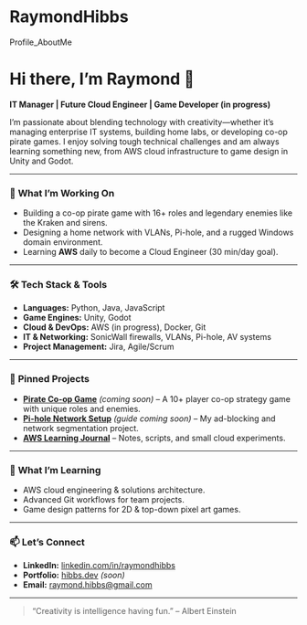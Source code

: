 # RaymondHibbs
Profile_AboutMe

# Hi there, I’m Raymond 👋  

**IT Manager | Future Cloud Engineer | Game Developer (in progress)**  

I’m passionate about blending technology with creativity—whether it’s managing enterprise IT systems, building home labs, or developing co-op pirate games. I enjoy solving tough technical challenges and am always learning something new, from AWS cloud infrastructure to game design in Unity and Godot.  

---

### 🚀 **What I’m Working On**
- Building a co-op pirate game with 16+ roles and legendary enemies like the Kraken and sirens.  
- Designing a home network with VLANs, Pi-hole, and a rugged Windows domain environment.  
- Learning **AWS** daily to become a Cloud Engineer (30 min/day goal).  

---

### 🛠 **Tech Stack & Tools**
- **Languages:** Python, Java, JavaScript  
- **Game Engines:** Unity, Godot  
- **Cloud & DevOps:** AWS (in progress), Docker, Git  
- **IT & Networking:** SonicWall firewalls, VLANs, Pi-hole, AV systems  
- **Project Management:** Jira, Agile/Scrum  

---

### 📌 **Pinned Projects**
- [**Pirate Co-op Game**](#) _(coming soon)_ – A 10+ player co-op strategy game with unique roles and enemies.  
- [**Pi-hole Network Setup**](#) _(guide coming soon)_ – My ad-blocking and network segmentation project.  
- [**AWS Learning Journal**](#) – Notes, scripts, and small cloud experiments.  

---

### 🌱 **What I’m Learning**
- AWS cloud engineering & solutions architecture.  
- Advanced Git workflows for team projects.  
- Game design patterns for 2D & top-down pixel art games.  

---

### 📫 **Let’s Connect**
- **LinkedIn:** [linkedin.com/in/raymondhibbs](https://www.linkedin.com/in/raymondhibbs)  
- **Portfolio:** [hibbs.dev](https://hibbs.dev) _(soon)_  
- **Email:** raymond.hibbs@gmail.com 

---

> “Creativity is intelligence having fun.” – Albert Einstein  

